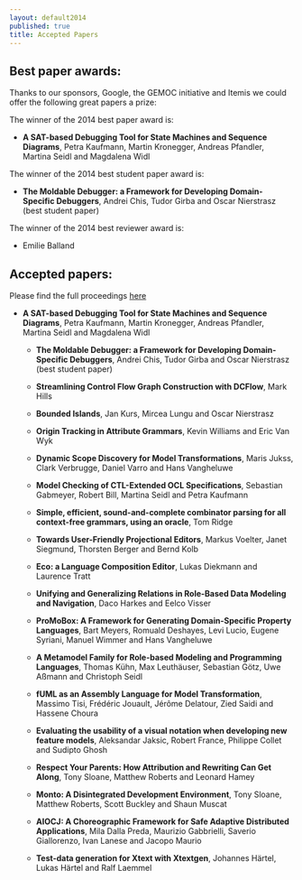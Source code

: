 ```yaml
---
layout: default2014
published: true
title: Accepted Papers
---
```


## Best paper awards:

Thanks to our sponsors, Google, the GEMOC initiative and Itemis we could offer the following great papers a prize:

The winner of the 2014 best paper award is:

   * **A SAT-based Debugging Tool for State Machines and Sequence Diagrams**, Petra Kaufmann, Martin Kronegger, Andreas Pfandler, Martina Seidl and Magdalena Widl

The winner of the 2014 best student paper award is:

   * **The Moldable Debugger: a Framework for Developing Domain-Specific Debuggers**, Andrei Chis, Tudor Girba and Oscar Nierstrasz (best student paper)

The winner of the 2014 best reviewer award is:

   * Emilie Balland

## Accepted papers:

Please find the full proceedings [here](./proceedings)

* **A SAT-based Debugging Tool for State Machines and Sequence Diagrams**, Petra Kaufmann, Martin Kronegger, Andreas Pfandler, Martina Seidl and Magdalena Widl
   
   * **The Moldable Debugger: a Framework for Developing Domain-Specific Debuggers**, Andrei Chis, Tudor Girba and Oscar Nierstrasz (best student paper)

   * **Streamlining Control Flow Graph Construction with DCFlow**, Mark Hills

   * **Bounded Islands**, Jan Kurs, Mircea Lungu and Oscar Nierstrasz

   * **Origin Tracking in Attribute Grammars**, Kevin Williams and Eric Van Wyk

   * **Dynamic Scope Discovery for Model Transformations**, Maris Jukss, Clark Verbrugge, Daniel Varro and Hans Vangheluwe

   * **Model Checking of CTL-Extended OCL Specifications**, Sebastian Gabmeyer, Robert Bill, Martina Seidl and Petra Kaufmann

   * **Simple, efficient, sound-and-complete combinator parsing for all context-free grammars, using an oracle**, Tom Ridge
   
   * **Towards User-Friendly Projectional Editors**,  Markus Voelter, Janet Siegmund, Thorsten Berger and Bernd Kolb

   * **Eco: a Language Composition Editor**, Lukas Diekmann and Laurence Tratt

   * **Unifying and Generalizing Relations in Role-Based Data Modeling and Navigation**, Daco Harkes and Eelco Visser

   * **ProMoBox: A Framework for Generating Domain-Specific Property Languages**, Bart Meyers, Romuald Deshayes, Levi Lucio, Eugene Syriani, Manuel Wimmer and Hans Vangheluwe

   * **A Metamodel Family for Role-based Modeling and Programming Languages**, Thomas Kühn, Max Leuthäuser, Sebastian Götz, Uwe Aßmann and Christoph Seidl

   * **fUML as an Assembly Language for Model Transformation**, Massimo Tisi, Frédéric Jouault, Jérôme Delatour, Zied Saidi and Hassene Choura

   * **Evaluating the usability of a visual notation when developing new feature models**, Aleksandar Jaksic, Robert France, Philippe Collet and Sudipto Ghosh

   * **Respect Your Parents: How Attribution and Rewriting Can Get Along**, Tony Sloane, Matthew Roberts and Leonard Hamey

   * **Monto: A Disintegrated Development Environment**, Tony Sloane, Matthew Roberts, Scott Buckley and Shaun Muscat

   * **AIOCJ: A Choreographic Framework for Safe Adaptive Distributed Applications**, Mila Dalla Preda, Maurizio Gabbrielli, Saverio Giallorenzo, Ivan Lanese and Jacopo Maurio

   * **Test-data generation for Xtext with Xtextgen**, Johannes Härtel, Lukas Härtel and Ralf Laemmel
